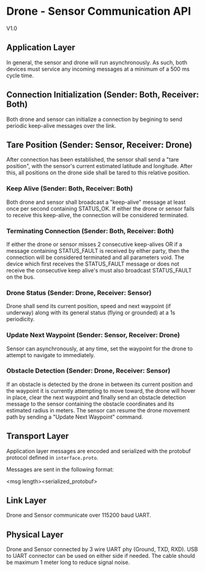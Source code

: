 # Drone - Sensor Communication API
V1.0


## Application Layer

In general, the sensor and drone will run asynchronously. As such, both devices must service any incoming messages at a minimum of
a 500 ms cycle time.

## Connection Initialization (Sender: Both, Receiver: Both)
Both drone and sensor can initialize a connection by begining to send periodic keep-alive messages over the link.

## Tare Position (Sender: Sensor, Receiver: Drone)
After connection has been established, the sensor shall send a "tare position", with the sensor's current estimated latitude and longitude. After this, all positions on the drone side shall be tared to this relative position.

### Keep Alive (Sender: Both, Receiver: Both)
Both drone and sensor shall broadcast a "keep-alive" message at least once per second containing STATUS_OK. If
either the drone or sensor fails to receive this keep-alive, the connection will be considered terminated.

### Terminating Connection (Sender: Both, Receiver: Both)
If either the drone or sensor misses 2 consecutive keep-alives OR if a message containing STATUS_FAULT is received by either party,
then the connection will be considered terminated and all parameters void. The device which first receives the STATUS_FAULT message or does not receive the consecutive keep alive's must also broadcast STATUS_FAULT on the bus.

### Drone Status (Sender: Drone, Receiver: Sensor)
Drone shall send its current position, speed and next waypoint (if underway) along with its general status (flying or grounded)
at a 1s periodicity.

### Update Next Waypoint (Sender: Sensor, Receiver: Drone)
Sensor can asynchronously, at any time, set the waypoint for the drone to attempt to navigate to immediately.

### Obstacle Detection (Sender: Drone, Receiver: Sensor)
If an obstacle is detected by the drone in between its current position and the waypoint it is currently attempting to move toward,
the drone will hover in place, clear the next waypoint and finally send an obstacle detection message to the sensor
containing the obstacle coordinates and its estimated radius in meters. The sensor can resume the drone movement path by
sending a "Update Next Waypoint" command.


## Transport Layer

Application layer messages are encoded and serialized with the protobuf protocol defined in `interface.proto`.

Messages are sent in the following format:

\<msg length\>\<serialized_protobuf\>

## Link Layer

Drone and Sensor communicate over 115200 baud UART.

## Physical Layer

Drone and Sensor connected by 3 wire UART phy (Ground, TXD, RXD). USB to UART connector can be used on either side if needed. The cable should be maximum 1 meter long to reduce signal noise.